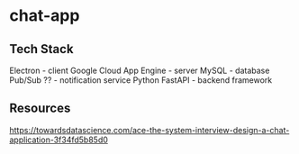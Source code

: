 # chat-app
## Tech Stack
Electron - client
Google Cloud App Engine - server
MySQL - database
Pub/Sub ?? - notification service
Python
FastAPI - backend framework

## Resources
https://towardsdatascience.com/ace-the-system-interview-design-a-chat-application-3f34fd5b85d0
